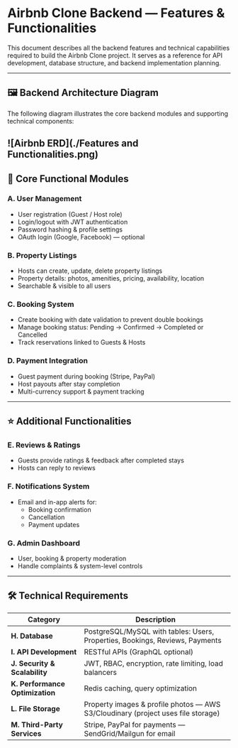 
#  Airbnb Clone Backend — Features & Functionalities

This document describes all the backend features and technical capabilities required to build the Airbnb Clone project. It serves as a reference for API development, database structure, and backend implementation planning.

---

## 🖼 Backend Architecture Diagram
The following diagram illustrates the core backend modules and supporting technical components:

![Airbnb ERD](./Features and Functionalities.png)
---

## 🔑 Core Functional Modules

### A. User Management
- User registration (Guest / Host role)
- Login/logout with JWT authentication
- Password hashing & profile settings
- OAuth login (Google, Facebook) — optional

### B. Property Listings
- Hosts can create, update, delete property listings
- Property details: photos, amenities, pricing, availability, location
- Searchable & visible to all users

### C. Booking System
- Create booking with date validation to prevent double bookings
- Manage booking status: Pending → Confirmed → Completed or Cancelled
- Track reservations linked to Guests & Hosts

### D. Payment Integration
- Guest payment during booking (Stripe, PayPal)
- Host payouts after stay completion
- Multi-currency support & payment tracking

---

## ⭐ Additional Functionalities

### E. Reviews & Ratings
- Guests provide ratings & feedback after completed stays
- Hosts can reply to reviews

### F. Notifications System
- Email and in-app alerts for:
  - Booking confirmation
  - Cancellation
  - Payment updates

### G. Admin Dashboard
- User, booking & property moderation
- Handle complaints & system-level controls

---

## 🛠 Technical Requirements

| Category | Description |
|---------|-------------|
| **H. Database** | PostgreSQL/MySQL with tables: Users, Properties, Bookings, Reviews, Payments |
| **I. API Development** | RESTful APIs (GraphQL optional) |
| **J. Security & Scalability** | JWT, RBAC, encryption, rate limiting, load balancers |
| **K. Performance Optimization** | Redis caching, query optimization |
| **L. File Storage** | Property images & profile photos — AWS S3/Cloudinary (project uses file storage) |
| **M. Third-Party Services** | Stripe, PayPal for payments — SendGrid/Mailgun for email |
